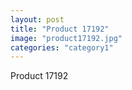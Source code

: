 ```yaml
---
layout: post
title: "Product 17192"
image: "product17192.jpg"
categories: "category1"
---
```

Product 17192
